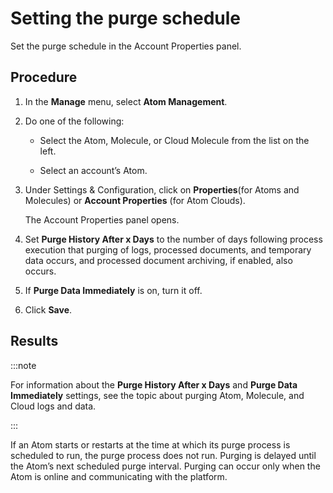 # Setting the purge schedule 

<head>
  <meta name="guidename" content="Integration"/>
  <meta name="context" content="GUID-39dd1eea-6e8a-44c0-bf6f-e625868bea61"/>
</head>

Set the purge schedule in the Account Properties panel.

## Procedure

1.  In the **Manage** menu, select **Atom Management**.

2.  Do one of the following:

    -   Select the Atom, Molecule, or Cloud Molecule from the list on the left.

    -   Select an account’s Atom.

3.  Under Settings & Configuration, click on **Properties**\(for Atoms and Molecules\) or **Account Properties** \(for Atom Clouds\).

    The Account Properties panel opens.

4.  Set **Purge History After x Days** to the number of days following process execution that purging of logs, processed documents, and temporary data occurs, and processed document archiving, if enabled, also occurs.

5.  If **Purge Data Immediately** is on, turn it off.

6.  Click **Save**.

## Results

:::note

For information about the **Purge History After x Days** and **Purge Data Immediately** settings, see the topic about purging Atom, Molecule, and Cloud logs and data.

:::

If an Atom starts or restarts at the time at which its purge process is scheduled to run, the purge process does not run. Purging is delayed until the Atom’s next scheduled purge interval. Purging can occur only when the Atom is online and communicating with the platform.